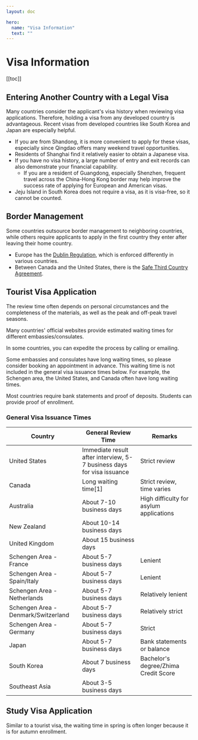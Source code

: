 ```yaml
---
layout: doc

hero:
  name: "Visa Information"
  text: ""
---
```


# Visa Information

[[toc]]

## Entering Another Country with a Legal Visa

Many countries consider the applicant's visa history when reviewing visa applications. Therefore, holding a visa from any developed country is advantageous. Recent visas from developed countries like South Korea and Japan are especially helpful.

- If you are from Shandong, it is more convenient to apply for these visas, especially since Qingdao offers many weekend travel opportunities.
- Residents of Shanghai find it relatively easier to obtain a Japanese visa.
- If you have no visa history, a large number of entry and exit records can also demonstrate your financial capability.
  - If you are a resident of Guangdong, especially Shenzhen, frequent travel across the China-Hong Kong border may help improve the success rate of applying for European and American visas.
- Jeju Island in South Korea does not require a visa, as it is visa-free, so it cannot be counted.

## Border Management

Some countries outsource border management to neighboring countries, while others require applicants to apply in the first country they enter after leaving their home country.

- Europe has the [Dublin Regulation](https://en.wikipedia.org/wiki/Dublin_Regulation), which is enforced differently in various countries.
- Between Canada and the United States, there is the [Safe Third Country Agreement](https://www.canada.ca/en/immigration-refugees-citizenship/corporate/mandate/policies-operational-instructions-agreements/agreements/safe-third-country-agreement.html).

## Tourist Visa Application

The review time often depends on personal circumstances and the completeness of the materials, as well as the peak and off-peak travel seasons.

Many countries' official websites provide estimated waiting times for different embassies/consulates.

In some countries, you can expedite the process by calling or emailing.

Some embassies and consulates have long waiting times, so please consider booking an appointment in advance. This waiting time is not included in the general visa issuance times below. For example, the Schengen area, the United States, and Canada often have long waiting times.

Most countries require bank statements and proof of deposits. Students can provide proof of enrollment.

### General Visa Issuance Times

| Country                | General Review Time              | Remarks            |
| ---------------------- | -------------------------------- | ------------------ |
| United States          | Immediate result after interview, 5-7 business days for visa issuance | Strict review      |
| Canada                 | Long waiting time[1]             | Strict review, time varies |
| Australia              | About 7-10 business days         | High difficulty for asylum applications |
| New Zealand            | About 10-14 business days        |                    |
| United Kingdom         | About 15 business days           |                    |
| Schengen Area - France | About 5-7 business days          | Lenient            |
| Schengen Area - Spain/Italy | About 5-7 business days      | Lenient            |
| Schengen Area - Netherlands | About 5-7 business days     | Relatively lenient |
| Schengen Area - Denmark/Switzerland | About 5-7 business days | Relatively strict |
| Schengen Area - Germany | About 5-7 business days         | Strict             |
| Japan                  | About 5-7 business days          | Bank statements or balance |
| South Korea            | About 7 business days            | Bachelor's degree/Zhima Credit Score |
| Southeast Asia         | About 3-5 business days          |

[^1]: The waiting time for Canadian tourist visa applications varies greatly over time, so no meaningful reference information can be provided here.

## Study Visa Application

Similar to a tourist visa, the waiting time in spring is often longer because it is for autumn enrollment.
